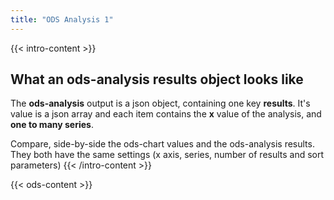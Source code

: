 ```yaml
---
title: "ODS Analysis 1"
---
```


{{< intro-content >}}
## What an ods-analysis results object looks like

The **ods-analysis** output is a json object, containing one key **results**. 
It's value is a json array and each item contains the **x** value of the analysis, and **one to many series**.

Compare, side-by-side the ods-chart values and the ods-analysis results. They both have the same settings (x axis, series, number of results and sort parameters)
{{< /intro-content >}}

{{< ods-content >}}